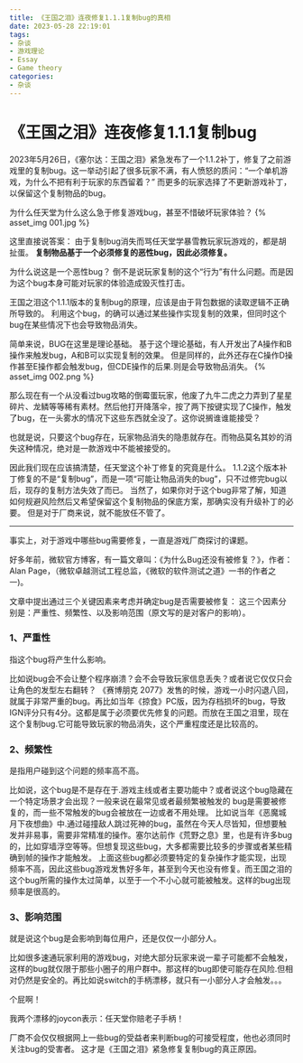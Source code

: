 ```yaml
---
title: 《王国之泪》连夜修复1.1.1复制bug的真相
date: 2023-05-28 22:19:01
tags: 
- 杂谈
- 游戏理论
- Essay
- Game theory
categories:
- 杂谈
---
```


# 《王国之泪》连夜修复1.1.1复制bug

2023年5月26日，《塞尔达：王国之泪》紧急发布了一个1.1.2补丁，修复了之前游戏里的复制bug。这一举动引起了很多玩家不满，有人愤怒的质问：“一个单机游戏，为什么不把有利于玩家的东西留着？”
而更多的玩家选择了不更新游戏补丁，以保留这个复制物品的bug。

为什么任天堂为什么这么急于修复游戏bug，甚至不惜破坏玩家体验？
{% asset_img 001.jpg %}


这里直接说答案：
由于复制bug消失而骂任天堂学暴雪教玩家玩游戏的，都是胡扯蛋。
**复制物品基于一个必须修复的恶性bug，因此必须修复。**


为什么说这是一个恶性bug？
倒不是说玩家复制的这个“行为”有什么问题。而是因为这个bug本身可能对玩家的体验造成毁灭性打击。


王国之泪这个1.1.1版本的复制bug的原理，应该是由于背包数据的读取逻辑不正确所导致的。
利用这个bug，的确可以通过某些操作实现复制的效果，但同时这个bug在某些情况下也会导致物品消失。


简单来说，BUG在这里是理论基础。
基于这个理论基础，有人开发出了A操作和B操作来触发bug，A和B可以实现复制的效果。
但是同样的，此外还存在C操作D操作甚至E操作都会触发bug，但CDE操作的后果.则是会导致物品消失。
{% asset_img 002.png %}

那么现在有一个从没看过bug攻略的倒霉蛋玩家，他废了九牛二虎之力弄到了星星碎片、龙鳞等等稀有素材。然后他打开降落伞，按了两下按键实现了C操作，触发了bug，在一头雾水的情况下这些东西就全没了。这你说搁谁谁能接受？

也就是说，只要这个bug存在，玩家物品消失的隐患就存在。而物品莫名其妙的消失这种情况，绝对是一款游戏中不能被接受的。


因此我们现在应该搞清楚，任天堂这个补丁修复的究竟是什么。
1.1.2这个版本补丁修复的不是“复制bug”，而是一项“可能让物品消失的bug”，只不过修完bug以后，现存的复制方法失效了而已。
当然了，如果你对于这个bug非常了解，知道如何规避风险然后又希望保留这个复制物品的保底方案，那确实没有升级补丁的必要。
但是对于厂商来说，就不能放任不管了。



---------------

事实上，对于游戏中哪些bug需要修复，一直是游戏厂商探讨的课题。

好多年前，微软官方博客，有一篇文章叫：《为什么Bug还没有被修复？》，作者：Alan Page，（微软卓越测试工程总监，《微软的软件测试之道》一书的作者之一)。

文章中提出通过三个关键因素来考虑并确定bug是否需要被修复：
这三个因素分别是：严重性、频繁性、以及影响范围（原文写的是对客户的影响）。

 

### 1、严重性
指这个bug将产生什么影响。

比如说bug会不会让整个程序崩溃？会不会导致玩家信息丢失？或者说它仅仅只会让角色的发型左右翻转？
《赛博朋克 2077》发售的时候，游戏一小时闪退八回，就属于非常严重的bug。再比如当年《掠食》PC版，因为存档损坏的bug，导致IGN评分只有4分。这都是属于必须要优先修复的问题。而放在王国之泪里，现在这个复制bug.它可能导致玩家的物品消失，这个严重程度还是比较高的。

### 2、频繁性
是指用户碰到这个问题的频率高不高。

比如说，这个bug是不是存在于.游戏主线或者主要功能中？或者说这个bug隐藏在一个特定场景才会出现？一般来说在最常见或者最频繁被触发的 bug是需要被修复的，而一些不常触发的bug会被放在一边或者不用处理。
比如说当年《恶魔城月下夜想曲》中.通过碰撞敌人跳过死神的bug，虽然在今天人尽皆知，但想要触发并非易事，需要非常精准的操作。塞尔达前作《荒野之息》里，也是有许多bug的，比如穿墙浮空等等。但想复现这些bug，大多都需要比较多的步骤或者某些精确到帧的操作才能触发。
上面这些bug都必须要特定的复杂操作才能实现，出现频率不高，因此这些bug游戏发售好多年，甚至到今天也没有修复。而王国之泪的这个bug所需的操作太过简单，以至于一个不小心就可能被触发。这样的bug出现频率是很高的。

### 3、影响范围
就是说这个bug是会影响到每位用户，还是仅仅一小部分人。

比如很多速通玩家利用的游戏bug，对绝大部分玩家来说一辈子可能都不会触发，这样的bug就仅限于那些小圈子的用户群中。那这样的bug即使可能存在风险.但相对仍然是安全的。再比如说switch的手柄漂移，就只有一小部分人才会触发。。。

个屁啊！

我两个漂移的joycon表示：任天堂你赔老子手柄！



厂商不会仅仅根据网上一些bug的受益者来判断bug的可接受程度，他也必须同时关注bug的受害者。
这才是《王国之泪》紧急修复复制bug的真正原因。

